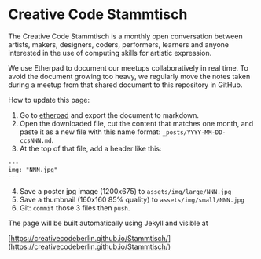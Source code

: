 # Creative Code Stammtisch

The Creative Code Stammtisch is a monthly open conversation between artists, makers, designers, coders, performers, learners and anyone interested in the use of computing skills for artistic expression.

We use Etherpad to document our meetups collaboratively in real time. To avoid the document growing too heavy, we regularly move the notes taken during a meetup from that shared document to this repository in GitHub.

How to update this page:

1. Go to [etherpad](https://funprogramming.org/pad/p/ccs) and export the document to markdown.
2. Open the downloaded file, cut the content that matches one month, and paste
   it as a new file with this name format: `_posts/YYYY-MM-DD-ccsNNN.md`.
3. At the top of that file, add a header like this:
```
---
img: "NNN.jpg"
---
```
4. Save a poster jpg image (1200x675) to `assets/img/large/NNN.jpg`
5. Save a thumbnail (160x160 85% quality) to `assets/img/small/NNN.jpg`
6. Git: `commit` those 3 files then `push`.

The page will be built automatically using Jekyll and visible at

[https://creativecodeberlin.github.io/Stammtisch/](https://creativecodeberlin.github.io/Stammtisch/)

